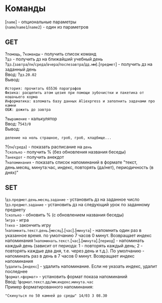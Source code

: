 # Команды  
[`name`] - опциональные параметры  
(`name`/`name1`/`name2`) - один из параметров  

## GET  
?`помощь`, ?`команды` - получить список команд  
?`дз` - получить дз на ближайший учебный день  
?`дз`.(`завтра`/`пн`/`среда`/`вчера`/`послезавтра`/`дд.мм`).[`предмет`] - получить дз на заданный день  
Ввод: ?`дз`.`20.02`  
Вывод:
```note
История: прочитать 65536 параграфов
Физика: расщепить атом цезия при помощи зубочистки и пакетика от кошачьего корма
Информатика: взломать базу данных Aliexpress и заполнить задачами про камни
ОБЖ: дожить до завтра
```
?`выражение` - калькулятор  
Ввод: ?`543/0`  
Вывод:
```note
деление на ноль страшное, гроб, гроб, кладбище...
```
?(`пн`/`среда`) - показать расписание на `день`  
?`сколько` - получить % (без обновления названия беседы)  
?`анекдот` - получить анекдот  
?`напоминания` - показать список напоминаний в формате "текст, день.месяц, минута:час, индекс, повторять (да/нет), периодичность (в днях)"  

## SET  
!`дз`.`предмет`.`день`.`месяц`.`задание` - установить дз на заданное число  
!`дз`.`предмет`.`задание` - установить дз на следующий урок по заданному предмету  
!`сколько` - обновить % (с обновлением названия беседы)  
!`игра` - игра  
!`тихо` - закончить игру  
!`напомнить`.`текст`.`день`.[`месяц`].[`час`].[`минута`] - напомнить один раз в указанное время. по умолчанию 7 часов 0 минут. Возвращает индекс напоминания
!`напоминать`.`текст`.[`час`].[`минута`].[`период`] - напоминать каждый день (зависит от периода: 1 - повторять каждый день; 2 - повторять каждые два дня, т.е. через день и т.д.). По умолчанию - напоминать раз в день в 7 часов 0 минут. Возвращает индекс напоминания  
!`удалить`.[`индекс`] - удалить напоминание. Если не указать индекс, удалит последнее  
!`формат`.`<формат>` - установить формат показа напоминаний  
Ввод: !`формат`.`текст`.`дд/мм`.`индекс`.`минута.час`  
Пример форматированного напоминания:  
```note
"Скинуться по 50 камней до среды" 14/03 3 08.30
```
